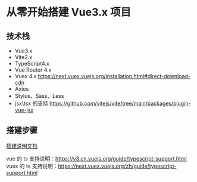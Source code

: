 # 从零开始搭建 Vue3.x 项目

## 技术栈

- Vue3.x
- Vite2.x
- TypeScript4.x
- Vue Router 4.x
- Vuex 4.x https://next.vuex.vuejs.org/installation.html#direct-download-cdn
- Axios
- Stylus、Sass、Less
- jsx\tsx 的支持 https://github.com/vitejs/vite/tree/main/packages/plugin-vue-jsx

## 搭建步骤

[搭建说明文档](./docs/README.md)

vue 的 ts 支持说明：https://v3.cn.vuejs.org/guide/typescript-support.html vuex 的 ts 支持说明：https://next.vuex.vuejs.org/zh/guide/typescript-support.html
